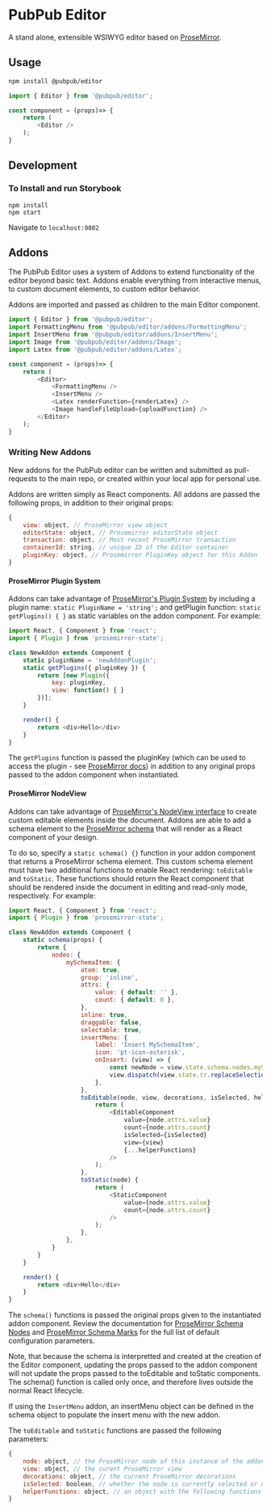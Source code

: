 # PubPub Editor

A stand alone, extensible WSIWYG editor based on [ProseMirror](https://prosemirror.net/). 

## Usage

```bash
npm install @pubpub/editor
```
```javascript
import { Editor } from '@pubpub/editor';

const component = (props)=> {
    return ( 
        <Editor />
    );
}
```

## Development

### To Install and run Storybook

```
npm install
npm start
```

Navigate to `localhost:9002`



## Addons
The PubPub Editor uses a system of Addons to extend functionality of the editor beyond basic text. Addons enable everything from interactive menus, to custom document elements, to custom editor behavior.

Addons are imported and passed as children to the main Editor component.
```javascript
import { Editor } from '@pubpub/editor';
import FormattingMenu from '@pubpub/editor/addons/FormattingMenu';
import InsertMenu from '@pubpub/editor/addons/InsertMenu';
import Image from '@pubpub/editor/addons/Image';
import Latex from '@pubpub/editor/addons/Latex';

const component = (props)=> {
    return (
        <Editor>
            <FormattingMenu />
            <InsertMenu />
            <Latex renderFunction={renderLatex} />
            <Image handleFileUpload={uploadFunction} />
        </Editor>
    );
}
```
### Writing New Addons
New addons for the PubPub editor can be written and submitted as pull-requests to the main repo, or created within your local app for personal use. 

Addons are written simply as React components. All addons are passed the following props, in addition to their original props:
```javascript
{
    view: object, // ProseMirror view object
    editorState: object, // Prosemirror editorState object
    transaction: object, // Most recent ProseMirror transaction
    containerId: string, // unique ID of the Editor container
    pluginKey: object, // Prosemirror PluginKey object for this Addon
}
```

#### ProseMirror Plugin System
Addons can take advantage of [ProseMirror's Plugin System](https://prosemirror.net/docs/ref/#state.Plugin_System) by including a plugin name: `static PluginName = 'string';` and getPlugin function: `static getPlugins() { }` as static variables on the addon component. For example: 

```javascript
import React, { Component } from 'react';
import { Plugin } from 'prosemirror-state';

class NewAddon extends Component {
    static pluginName = 'newAddonPlugin';
    static getPlugins({ pluginKey }) {
        return [new Plugin({
            key: pluginKey,
            view: function() { }
        })];
    }

    render() {
        return <div>Hello</div>
    }
}
```
The `getPlugins` function is passed the pluginKey (which can be used to access the plugin - see [ProseMirror docs](https://prosemirror.net/docs/ref/#state.PluginKey)) in addition to any original props passed to the addon component when instantiated.

#### ProseMirror NodeView 
Addons can take advantage of [ProseMirror's NodeView interface](https://prosemirror.net/docs/ref/#view.NodeView) to create custom editable elements inside the document. Addons are able to add a schema element to the [ProseMirror schema](https://prosemirror.net/docs/ref/#model.Schema) that will render as a React component of your design.

To do so, specify a `static schema() {}` function in your addon component that returns a ProseMirror schema element. This custom schema element must have two additional functions to enable React rendering: `toEditable` and `toStatic`. These functions should return the React component that should be rendered inside the document in editing and read-only mode, respectively. For example: 

```javascript
import React, { Component } from 'react';
import { Plugin } from 'prosemirror-state';

class NewAddon extends Component {
    static schema(props) {
        return {
            nodes: {
                mySchemaItem: {
                    atom: true,
                    group: 'inline',
                    attrs: {
                        value: { default: '' },
                        count: { default: 0 },
                    },
                    inline: true,
                    draggable: false,
                    selectable: true,
                    insertMenu: {
                        label: 'Insert MySchemaItem',
                        icon: 'pt-icon-asterisk',
                        onInsert: (view) => {
                            const newNode = view.state.schema.nodes.mySchemaItem.create();
                            view.dispatch(view.state.tr.replaceSelectionWith(newNode));
                        },
                    },
                    toEditable(node, view, decorations, isSelected, helperFunctions) {
                        return (
                            <EditableComponent
                                value={node.attrs.value}
                                count={node.attrs.count}
                                isSelected={isSelected}
                                view={view}
                                {...helperFunctions}
                            />
                        );
                    },
                    toStatic(node) {
                        return (
                            <StaticComponent
                                value={node.attrs.value}
                                count={node.attrs.count}
                            />
                        );
                    },
                },
            }
        }
    }

    render() {
        return <div>Hello</div>
    }
}
```
The `schema()` functions is passed the original props given to the instantiated addon component. Review the documentation for [ProseMirror Schema Nodes](https://prosemirror.net/docs/ref/#model.NodeType) and [ProseMirror Schema Marks](https://prosemirror.net/docs/ref/#model.MarkType) for the full list of default configuration parameters.

Note, that because the schema is interpretted and created at the creation of the Editor component, updating the props passed to the addon component will not update the props passed to the toEditable and toStatic components. The schema() function is called only once, and therefore lives outside the normal React lifecycle.

If using the `InsertMenu` addon, an insertMenu object can be defined in the schema object to populate the insert menu with the new addon.

The `toEditable` and `toStatic` functions are passed the following parameters: 

```javascript
{
    node: object, // the ProseMirror node of this instance of the addon
    view: object, // the curent ProseMirror view
    decorations: object, // the current ProseMirror decorations
    isSelected: boolean, // whether the node is currently selected or not
    helperFunctions: object, // an object with the following functions that can be helpful when interacting with ProseMirror: updateAttrs, changeNode, updateContent, getPos
}
```
